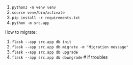 1. `python3 -m venv venv`
2. `source venv/bin/activate`
3. `pip install -r requirements.txt`
4. `python -m src.app`

How to migrate:
1. `flask --app src.app db init`
2. `flask --app src.app db migrate -m "Migration message"`
3. `flask --app src.app db upgrade`
4. `flask --app src.app db downgrade` # if troubles